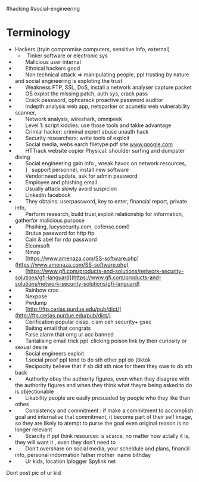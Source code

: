 #hacking #social-engineering 
# Terminology
-  Hackers (tryin compromise computers, sensitive info, external)
	-   Tinker software or electronic sys
-        Malicious user internal
-        Ethnical hackers good
-        Non technical attack => manipulating people, ppl trusting by nature and social engineering is exploting the trust
-        Weakness FTP, SSL, DoS, install a network analyser capture packet
-        OS explot the missing patch, auth sys, crack pass
-        Crack password, ophcarack proactive password auditor
-        Indepth analysis web app, netsparker or acunetix web vulnerability scanner,
-        Network analysis, wireshark, omnipeek
-        Level 1: script kiddies: use those tools and takke advantage
-        Crimial hacker: criminal expert abuse unauth hack
-        Security researchers: write tools of exploit
-        Social media, webs earch filetype:pdf site:www.google.com
-        HTTrack website copier
Physical: shoulder surfing and dumpster diving
-        Social engineering gain info , wreak havoc on network resources,
-        ]   support personnel, install new software
-        Vendor:need update, ask for admin password
-        Employee and phishing email
-        Usually attack slowly avoid suspicion
-        Linkedin facebook
-        They obtains: userpassword, key to enter, financial report, private info,
-        Perform research, build trust,exploit relationship for information, gatherfor malicious purpose
-        Phsihing, lucysecurity.com, cofense.com0
-        Brutus password for http ftp
-        Cain & abel for rdp password
-        Elcomsoft
-        Nmap
-        [https://www.amenaza.com/SS-software.php](https://www.amenaza.com/SS-software.php)
-        [https://www.gfi.com/products-and-solutions/network-security-solutions/gfi-languard](https://www.gfi.com/products-and-solutions/network-security-solutions/gfi-languard)
-        Rainbow crac
-        Nexpose
-        Pwdump
-        [http://ftp.cerias.purdue.edu/pub/dict/](http://ftp.cerias.purdue.edu/pub/dict/)
-        Cerification popular cissp, cism ceh security+ gsec
-        Baiting email that congrats
-        False alarm that omg ur acc banned
-        Tantalising email trick ppl  clicking poison link by their curiosity or sexual desire
-        Social engineers exploit
-        1.social proof ppl tend to do sth other ppl do (tiktok
-        Recipocity believe that if sb did sth nice for them they owe to do sth back
-        Authority obey the authority figures, even when they disagree with the authority figures and when they think what theyre being asked to do is objectionable
-        Likability people are easily presuaded by people who they like than othes
-        Consistency and commitment : if make a commitment to accomplish goal and internalise that commitment, it become part of their self image, so they are likely to atempt to purse the goal even original reason is no longer relevant
-        Scarcity if ppl think resourcec is scarce, no matter how actally it is, they will want it , even they don’t need to
-        Don’t overshare on social media, your scheldule and plans, financil info, personal indormation father mother  name bithday
-        Ur kids, location
Iplogger
Spylink net

Dont post pic of ur kid